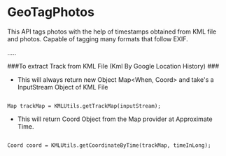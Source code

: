 GeoTagPhotos
============

This API tags photos with the help of timestamps obtained from KML file and photos. Capable of tagging many formats that follow EXIF. 

.....


###To extract Track from KML File (Kml By Google Location History)  ###

* This will always return new Object Map<When, Coord> and take's a InputStream Object of KML File  
<code> 
Map<When, Coord> trackMap = KMLUtils.getTrackMap(inputStream);  
</code>
  
* This will return Coord Object from the Map provider at Approximate Time.  
<code>  
Coord coord = KMLUtils.getCoordinateByTime(trackMap, timeInLong);  
</code>
